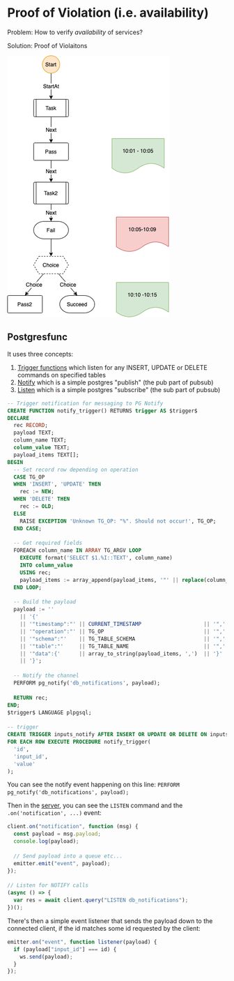 # Proof of Violation (i.e. availability)

Problem: How to verify _availability_ of services?

Solution: Proof of Violaitons

![image](ref.png)

## Postgresfunc

It uses three concepts:

1. [Trigger functions](https://www.postgresql.org/docs/9.4/functions-trigger.html)
   which listen for any INSERT, UPDATE or DELETE commands on specified tables
2. [Notify](https://www.postgresql.org/docs/9.1/sql-notify.html) which is a
   simple postgres "publish" (the pub part of pubsub)
3. [Listen](https://www.postgresql.org/docs/9.1/sql-listen.html) which is a
   simple postgres "subscribe" (the sub part of pubsub)

```sql
-- Trigger notification for messaging to PG Notify
CREATE FUNCTION notify_trigger() RETURNS trigger AS $trigger$
DECLARE
  rec RECORD;
  payload TEXT;
  column_name TEXT;
  column_value TEXT;
  payload_items TEXT[];
BEGIN
  -- Set record row depending on operation
  CASE TG_OP
  WHEN 'INSERT', 'UPDATE' THEN
    rec := NEW;
  WHEN 'DELETE' THEN
    rec := OLD;
  ELSE
    RAISE EXCEPTION 'Unknown TG_OP: "%". Should not occur!', TG_OP;
  END CASE;

  -- Get required fields
  FOREACH column_name IN ARRAY TG_ARGV LOOP
    EXECUTE format('SELECT $1.%I::TEXT', column_name)
    INTO column_value
    USING rec;
    payload_items := array_append(payload_items, '"' || replace(column_name, '"', '\"') || '":"' || replace(column_value, '"', '\"') || '"');
  END LOOP;

  -- Build the payload
  payload := ''
    || '{'
    || '"timestamp":"' || CURRENT_TIMESTAMP                    || '",'
    || '"operation":"' || TG_OP                                || '",'
    || '"schema":"'    || TG_TABLE_SCHEMA                      || '",'
    || '"table":"'     || TG_TABLE_NAME                        || '",'
    || '"data":{'      || array_to_string(payload_items, ',')  || '}'
    || '}';

  -- Notify the channel
  PERFORM pg_notify('db_notifications', payload);

  RETURN rec;
END;
$trigger$ LANGUAGE plpgsql;

-- trigger
CREATE TRIGGER inputs_notify AFTER INSERT OR UPDATE OR DELETE ON inputs
FOR EACH ROW EXECUTE PROCEDURE notify_trigger(
  'id',
  'input_id',
  'value'
);
```

You can see the notify event happening on this line:
`PERFORM pg_notify('db_notifications', payload);`

Then in the [server](server/server.js), you can see the `LISTEN` command and the
`.on('notification', ...)` event:

```javascript
client.on("notification", function (msg) {
  const payload = msg.payload;
  console.log(payload);

  // Send payload into a queue etc...
  emitter.emit("event", payload);
});

// Listen for NOTIFY calls
(async () => {
  var res = await client.query("LISTEN db_notifications");
})();
```

There's then a simple event listener that sends the payload down to the
connected client, if the id matches some id requested by the client:

```javascript
emitter.on("event", function listener(payload) {
  if (payload["input_id"] === id) {
    ws.send(payload);
  }
});
```
